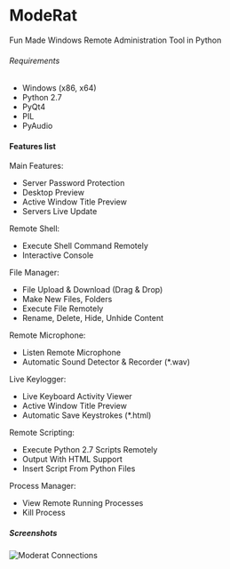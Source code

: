 # ModeRat


Fun Made Windows Remote Administration Tool in Python

###### Requirements

* Windows (x86, x64)
* Python 2.7
* PyQt4
* PIL
* PyAudio




#### Features list

Main Features:

 * Server Password Protection
 * Desktop Preview
 * Active Window Title Preview
 * Servers Live Update

Remote Shell:

 *  Execute Shell Command Remotely
 *  Interactive Console

File Manager:

 * File Upload & Download (Drag & Drop)
 * Make New Files, Folders
 * Execute File Remotely
 * Rename, Delete, Hide, Unhide Content

Remote Microphone:

 * Listen Remote Microphone
 * Automatic Sound Detector & Recorder (*.wav)

Live Keylogger:

 * Live Keyboard Activity Viewer
 * Active Window Title Preview
 * Automatic Save Keystrokes (*.html)

Remote Scripting:

 * Execute Python 2.7 Scripts Remotely
 * Output With HTML Support
 * Insert Script From Python Files

Process Manager:

 * View Remote Running Processes
 * Kill Process


 ##### Screenshots

![Moderat Connections](http://s017.radikal.ru/i412/1603/cf/4c92ad61e371.png)
